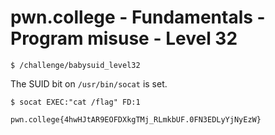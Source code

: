 # pwn.college - Fundamentals - Program misuse - Level 32
```
$ /challenge/babysuid_level32
```
The SUID bit on `/usr/bin/socat` is set. 
```
$ socat EXEC:"cat /flag" FD:1
```
`pwn.college{4hwHJtAR9EOFDXkgTMj_RLmkbUF.0FN3EDLyYjNyEzW}`